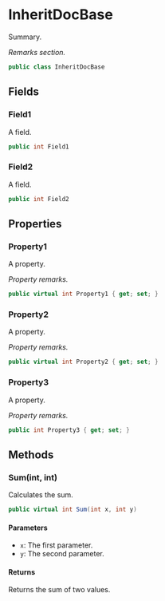 # InheritDocBase
Summary.

_Remarks section._

```cs
public class InheritDocBase
```

## Fields
### Field1
A field.

```cs
public int Field1
```

### Field2
A field.

```cs
public int Field2
```

## Properties
### Property1
A property.

_Property remarks._

```cs
public virtual int Property1 { get; set; }
```

### Property2
A property.

_Property remarks._

```cs
public virtual int Property2 { get; set; }
```

### Property3
A property.

_Property remarks._

```cs
public int Property3 { get; set; }
```

## Methods
### Sum(int, int)
Calculates the sum.

```cs
public virtual int Sum(int x, int y)
```

#### Parameters
- `x`: The first parameter.
- `y`: The second parameter.

#### Returns
Returns the sum of two values.

